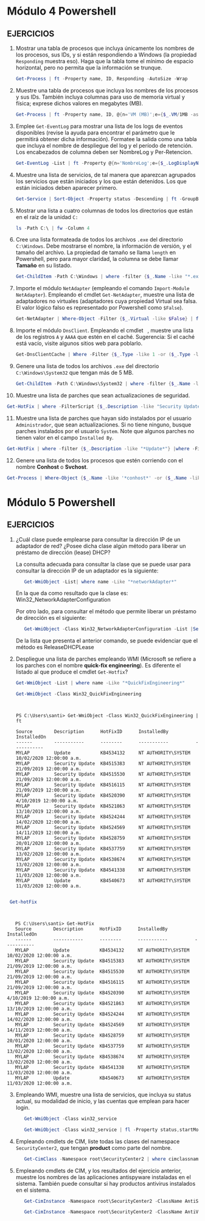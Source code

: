 # Módulo 4 Powershell

## EJERCICIOS
1. Mostrar una tabla de procesos que incluya únicamente los nombres de los
   procesos, sus IDs, y si están respondiendo a Windows (la propiedad
   ``Responding`` muestra eso). Haga que la tabla tome el mínimo de espacio
   horizontal, pero no permita que la información se trunque.
   
   ```powershell
   Get-Process | ft -Property name, ID, Responding -AutoSize -Wrap
   ```

2. Muestre una tabla de procesos que incluya los nombres de los procesos y sus
   IDs. También incluya columnas para uso de memoria virtual y física;
   exprese dichos valores en megabytes (MB).
   
   ```powershell
   Get-Process | ft -Property name, ID, @{n='VM (MB)';e={$_.VM/1MB -as [int]}}, @{n='PM (MB)';e={$_.PM/1MB -as [int]}}
   ```

3. Emplee ``Get-EventLog`` para mostrar una lista de los logs de eventos
   disponibles (revise la ayuda para encontrar el parámetro que le permitirá
   obtener dicha información). Formatee la salida como una tabla que incluya
   el nombre de despliegue del log y el período de retención. Los encabezados
   de columna deben ser NombreLog y Per-Retencion.
   
   ```powershell
   Get-EventLog -List | ft -Property @{n='NombreLog';e={$_.LogDisplayName}}, @{n='Per-Retencion';e={$_.MinimumRetentionDays}}
   ```

4. Muestre una lista de servicios, de tal manera que aparezcan agrupados los
   servicios que están iniciados y los que están detenidos. Los que están
   iniciados deben aparecer primero.
   
   ```powershell
   Get-Service | Sort-Object -Property status -Descending | ft -GroupBy status
   ```

5. Mostrar una lista a cuatro columnas de todos los directorios que están en
   el raíz de la unidad ``C:``
   
   ```powershell
   ls -Path C:\ | fw -Column 4
   ```

6. Cree una lista formateada de todos los archivos ``.exe`` del directorio
   ``C:\Windows``. Debe mostrarse el nombre, la información de versión, y el
   tamaño del archivo. La propiedad de tamaño se llama ``length`` en Powershell,
   pero para mayor claridad, la columna se debe llamar **Tamaño** en su listado.
   
   ```powershell
   Get-ChildItem -Path C:\Windows | where -filter {$_.Name -like "*.exe"} | fl  Name,VersionInfo, @{n='Tamano';e={$_.Length}}
   ```

7. Importe el módulo ``NetAdapter`` (empleando el comando ``Import-Module
   NetAdapter``).
   Empleando el cmdlet ``Get-NetAdapter``, muestre una lista de adaptadores no
   virtuales (adaptadores cuya propiedad Virtual sea falsa. El valor lógico
   falso es representado por Powershell como ``$False``).
   
   ```powershell
   Get-NetAdapter | Where-Object -Filter {$_.Virtual -like $False} | fl
   ```

8. Importe el módulo ``DnsClient``. Empleando el cmdlet `` ``,
   muestre una lista de los registros ``A`` y ``AAAA`` que estén en el caché.
   Sugerencia: Si el caché está vacío, visite algunos sitios web para poblarlo.
   
   ```powershell
   Get-DnsClientCache | Where -Filter {$_.Type -like 1 -or ($_.Type -like 28)} | fl
   ```

9. Genere una lista de todos los archivos ``.exe`` del directorio
   ``C:\Windows\System32`` que tengan más de 5 MB.
   
   ```powershell
   Get-ChildItem -Path C:\Windows\System32 | where -filter {$_.Name -like "*.exe" -and ($_.Length -gt 5MB)} | fl
   ```

10. Muestre una lista de parches que sean actualizaciones de seguridad.

   ```powershell
   Get-HotFix | where -FilterScript {$_.Description -like "Security Update"} | fl
   ```

11. Muestre una lista de parches que hayan sido instalados por el
    usuario ``Administrador``, que sean actualizaciones. Si no tiene ninguno,
    busque parches instalados por el usuario ``System``. Note que algunos parches
    no tienen valor en el campo ``Installed By``.

   ```powershell
   Get-HotFix | where -filter {$_.Description -like "*Update*"} |where -FilterScript {$_.InstalledBy -like "*System*"}
   ```
12. Genere una lista de todos los procesos que estén corriendo con el nombre
    **Conhost** o **Svchost**.
   ```powershell
   Get-Process | Where-Object {$_.Name -like '*conhost*' -or ($_.Name -like 'svchost')} | fl
   ```   
    
# Módulo 5 Powershell

## EJERCICIOS
1. ¿Cuál clase puede emplearse para consultar la dirección IP de un adaptador
   de red? ¿Posee dicha clase algún método para liberar un préstamo de
   dirección (lease) DHCP?
   
   La consulta adecuada para consultar la clase que se puede usar para consultar la dirección IP de un adaptador es la siguiente:
   ```powershell
      Get-WmiObject -List| where name -Like "*networkAdapter*" 
   ```
   En la que da como resultado que la clase es: Win32_NetworkAdapterConfiguration
   
   Por otro lado, para consultar el método que permite liberar un préstamo de dirección es el siguiente:
   ```powershell
      Get-WmiObject -Class Win32_NetworkAdapterConfiguration -List |Select-Object methods
   ``` 
   De la lista que presenta el anterior comando, se puede evidenciar que el método es ReleaseDHCPLease
   
   
2. Despliegue una lista de parches empleando WMI (Microsoft se refiere a los
   parches con el nombre **quick-fix engineering**). Es diferente el listado al
   que produce el cmdlet ``Get-Hotfix``?
   
   ```powershell
   Get-WmiObject -List | where name -Like "*QuickFixEngineering*"
   ```
   
   ```powershell
   Get-WmiObject -Class Win32_QuickFixEngineering
   ``` 
   
   ```console
    

   PS C:\Users\santi> Get-WmiObject -Class Win32_QuickFixEngineering | ft

   Source        Description      HotFixID      InstalledBy          InstalledOn              
   ------        -----------      --------      -----------          -----------              
   MYLAP         Update           KB4534132     NT AUTHORITY\SYSTEM  10/02/2020 12:00:00 a.m. 
   MYLAP         Security Update  KB4515383     NT AUTHORITY\SYSTEM  21/09/2019 12:00:00 a.m. 
   MYLAP         Security Update  KB4515530     NT AUTHORITY\SYSTEM  21/09/2019 12:00:00 a.m. 
   MYLAP         Security Update  KB4516115     NT AUTHORITY\SYSTEM  21/09/2019 12:00:00 a.m. 
   MYLAP         Security Update  KB4520390     NT AUTHORITY\SYSTEM  4/10/2019 12:00:00 a.m.  
   MYLAP         Security Update  KB4521863     NT AUTHORITY\SYSTEM  13/10/2019 12:00:00 a.m. 
   MYLAP         Security Update  KB4524244     NT AUTHORITY\SYSTEM  14/02/2020 12:00:00 a.m. 
   MYLAP         Security Update  KB4524569     NT AUTHORITY\SYSTEM  14/11/2019 12:00:00 a.m. 
   MYLAP         Security Update  KB4528759     NT AUTHORITY\SYSTEM  20/01/2020 12:00:00 a.m. 
   MYLAP         Security Update  KB4537759     NT AUTHORITY\SYSTEM  13/02/2020 12:00:00 a.m. 
   MYLAP         Security Update  KB4538674     NT AUTHORITY\SYSTEM  13/02/2020 12:00:00 a.m. 
   MYLAP         Security Update  KB4541338     NT AUTHORITY\SYSTEM  11/03/2020 12:00:00 a.m. 
   MYLAP         Update           KB4540673     NT AUTHORITY\SYSTEM  11/03/2020 12:00:00 a.m.
    
   ``` 
   
  ```powershell
   Get-hotFix
  ``` 
   
   ```console
   
   
      PS C:\Users\santi> Get-HotFix
      Source        Description      HotFixID      InstalledBy          InstalledOn              
      ------        -----------      --------      -----------          -----------              
      MYLAP         Update           KB4534132     NT AUTHORITY\SYSTEM  10/02/2020 12:00:00 a.m. 
      MYLAP         Security Update  KB4515383     NT AUTHORITY\SYSTEM  21/09/2019 12:00:00 a.m. 
      MYLAP         Security Update  KB4515530     NT AUTHORITY\SYSTEM  21/09/2019 12:00:00 a.m. 
      MYLAP         Security Update  KB4516115     NT AUTHORITY\SYSTEM  21/09/2019 12:00:00 a.m. 
      MYLAP         Security Update  KB4520390     NT AUTHORITY\SYSTEM  4/10/2019 12:00:00 a.m.  
      MYLAP         Security Update  KB4521863     NT AUTHORITY\SYSTEM  13/10/2019 12:00:00 a.m. 
      MYLAP         Security Update  KB4524244     NT AUTHORITY\SYSTEM  14/02/2020 12:00:00 a.m. 
      MYLAP         Security Update  KB4524569     NT AUTHORITY\SYSTEM  14/11/2019 12:00:00 a.m. 
      MYLAP         Security Update  KB4528759     NT AUTHORITY\SYSTEM  20/01/2020 12:00:00 a.m. 
      MYLAP         Security Update  KB4537759     NT AUTHORITY\SYSTEM  13/02/2020 12:00:00 a.m. 
      MYLAP         Security Update  KB4538674     NT AUTHORITY\SYSTEM  13/02/2020 12:00:00 a.m. 
      MYLAP         Security Update  KB4541338     NT AUTHORITY\SYSTEM  11/03/2020 12:00:00 a.m. 
      MYLAP         Update           KB4540673     NT AUTHORITY\SYSTEM  11/03/2020 12:00:00 a.m. 
   ``` 
   

3. Empleando WMI, muestre una lista de servicios, que incluya su status actual,
   su modalidad de inicio, y las cuentas que emplean para hacer login.
   
   ```powershell
      Get-WmiObject -Class win32_service 
   ``` 
   ```powershell
      Get-WmiObject -Class win32_service | fl -Property status,startMode, login, startname
   ```    
   
4. Empleando cmdlets de CIM, liste todas las clases del namespace
   ``SecurityCenter2``, que tengan **product** como parte del nombre.
   
   ```powershell
      Get-CimClass -Namespace root\SecurityCenter2 | where cimclassname -Like '*product*'
   ``` 
5. Empleando cmdlets de CIM, y los resultados del ejercicio anterior, muestre
   los nombres de las aplicaciones antispyware instaladas en el sistema.
   También puede consultar si hay productos antivirus instalados en el sistema.
   
   ```powershell
      Get-CimInstance -Namespace root\SecurityCenter2 -ClassName AntiSpywareProduct
   ```
   
   ```powershell
      Get-CimInstance -Namespace root\SecurityCenter2 -ClassName AntiVirusProduct
   ```
